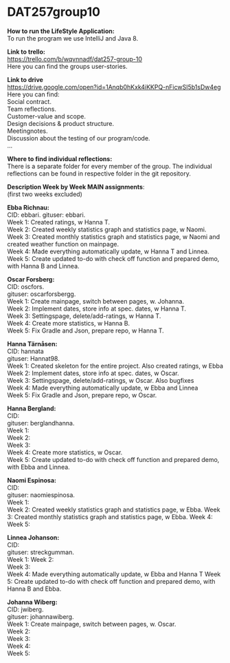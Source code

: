 # DAT257group10
  
**How to run the LifeStyle Application:**  
To run the program we use IntelliJ and Java 8.
  
**Link to trello:**  
https://trello.com/b/wqvnnadf/dat257-group-10  
Here you can find the groups user-stories.  
  
**Link to drive**  
https://drive.google.com/open?id=1Anqb0hKxk4iKKPQ-nFicwSI5b1sDw4eg   
Here you can find:  
Social contract.    
Team reflections.  
Customer-value and scope.  
Design decisions & product structure.  
Meetingnotes.  
Discussion about the testing of our program/code.  
...  
  
**Where to find individual reflections:**  
There is a separate folder for every member of the group. The individual reflections can be found in respective folder in the git repository.  
  
**Description Week by Week MAIN assignments**:  
(first two weeks excluded)  
  
**Ebba Richnau:**  
CID: ebbari.
gituser: ebbari.  
Week 1: Created ratings, w Hanna T.   
Week 2: Created weekly statistics graph and statistics page, w Naomi.
Week 3: Created monthly statistics graph and statistics page, w Naomi and created weather function on mainpage.   
Week 4: Made everything automatically update, w Hanna T and Linnea.   
Week 5: Create updated to-do with check off function and prepared demo, with Hanna B and Linnea.
 
   
**Oscar Forsberg:**  
CID: oscfors.  
gituser: oscarforsbergg.  
Week 1: Create mainpage, switch between pages, w. Johanna.  
Week 2: Implement dates, store info at spec. dates, w Hanna T.  
Week 3: Settingspage, delete/add-ratings, w Hanna T.  
Week 4: Create more statistics, w Hanna B.  
Week 5: Fix Gradle and Json, prepare repo, w Hanna T.  
   
**Hanna Tärnåsen:**  
CID: hannata  
gituser: Hannat98.  
Week 1: Created skeleton for the entire project. Also created ratings, w Ebba   
Week 2: Implement dates, store info at spec. dates, w Oscar.  
Week 3: Settingspage, delete/add-ratings, w Oscar. Also bugfixes   
Week 4: Made everything automatically update, w Ebba and Linnea   
Week 5: Fix Gradle and Json, prepare repo, w Oscar.  
   
**Hanna Bergland:**  
CID:  
gituser: berglandhanna.  
Week 1:  
Week 2:  
Week 3:  
Week 4: Create more statistics, w Oscar.  
Week 5: Create updated to-do with check off function and prepared demo, with Ebba and Linnea. 

  
**Naomi Espinosa:**  
CID:  
gituser: naomiespinosa.  
Week 1:  
Week 2: Created weekly statistics graph and statistics page, w Ebba. 
Week 3: Created monthly statistics graph and statistics page, w Ebba. 
Week 4:  
Week 5:  
  
**Linnea Johanson:**  
CID:  
gituser: streckgumman.  
Week 1:
Week 2:  
Week 3:  
Week 4: Made everything automatically update, w Ebba and Hanna T 
Week 5: Create updated to-do with check off function and prepared demo, with Hanna B and Ebba. 
 
  
**Johanna Wiberg:**  
CID: jwiberg.  
gituser: johannawiberg.   
Week 1: Create mainpage, switch between pages, w. Oscar.  
Week 2:  
Week 3:  
Week 4:  
Week 5:  
  
